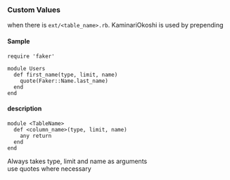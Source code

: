 ### Custom Values

when there is `ext/<table_name>.rb`. KaminariOkoshi is used by prepending

#### Sample

```
require 'faker'

module Users
  def first_name(type, limit, name)
    quote(Faker::Name.last_name)
  end
end
```

#### description

```
module <TableName>
  def <column_name>(type, limit, name)
    any return
  end
end
```

Always takes type, limit and name as arguments  
use quotes where necessary
